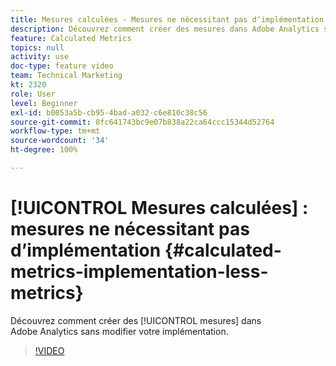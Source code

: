 ```yaml
---
title: Mesures calculées - Mesures ne nécessitant pas dʼimplémentation
description: Découvrez comment créer des mesures dans Adobe Analytics sans modifier votre implémentation.
feature: Calculated Metrics
topics: null
activity: use
doc-type: feature video
team: Technical Marketing
kt: 2320
role: User
level: Beginner
exl-id: b0053a5b-cb95-4bad-a032-c6e810c38c56
source-git-commit: 8fc641743bc9e07b838a22ca64ccc15344d52764
workflow-type: tm+mt
source-wordcount: '34'
ht-degree: 100%

---
```


# [!UICONTROL Mesures calculées] : mesures ne nécessitant pas dʼimplémentation {#calculated-metrics-implementation-less-metrics}

Découvrez comment créer des [!UICONTROL mesures] dans Adobe Analytics sans modifier votre implémentation.

>[!VIDEO](https://video.tv.adobe.com/v/37941/?quality=12&learn=on&captions=fre_fr)
